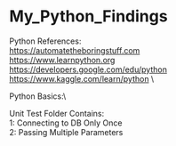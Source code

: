 # My_Python_Findings
Python References: \
https://automatetheboringstuff.com \
https://www.learnpython.org \
https://developers.google.com/edu/python \
https://www.kaggle.com/learn/python \

Python Basics:\


Unit Test Folder Contains:\
1: Connecting to DB Only Once\
2: Passing Multiple Parameters
